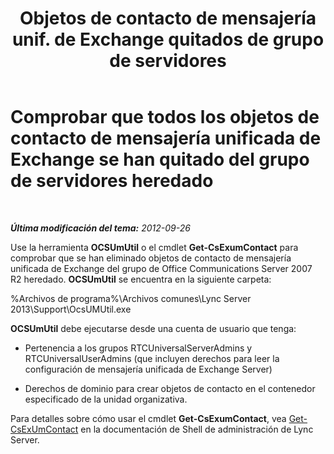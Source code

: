 ﻿---
title: "Objetos de contacto de mensajería unif. de Exchange quitados de grupo de servidores"
TOCTitle: "Vérif. de la suppr. des objets de contact de mess. Un. Exchange du pool hérité"
ms:assetid: 5a813169-0ed7-4f84-a242-ed2cd4ea5c43
ms:mtpsurl: https://technet.microsoft.com/es-es/library/JJ688068(v=OCS.15)
ms:contentKeyID: 49889198
ms.date: 01/07/2017
mtps_version: v=OCS.15
ms.translationtype: HT
---

# Comprobar que todos los objetos de contacto de mensajería unificada de Exchange se han quitado del grupo de servidores heredado

 

_**Última modificación del tema:** 2012-09-26_

Use la herramienta **OCSUmUtil** o el cmdlet **Get-CsExumContact** para comprobar que se han eliminado objetos de contacto de mensajería unificada de Exchange del grupo de Office Communications Server 2007 R2 heredado. **OCSUmUtil** se encuentra en la siguiente carpeta:

%Archivos de programa%\\Archivos comunes\\Lync Server 2013\\Support\\OcsUMUtil.exe

**OCSUmUtil** debe ejecutarse desde una cuenta de usuario que tenga:

  - Pertenencia a los grupos RTCUniversalServerAdmins y RTCUniversalUserAdmins (que incluyen derechos para leer la configuración de mensajería unificada de Exchange Server)

  - Derechos de dominio para crear objetos de contacto en el contenedor especificado de la unidad organizativa.

Para detalles sobre cómo usar el cmdlet **Get-CsExumContact**, vea [Get-CsExUmContact](https://docs.microsoft.com/en-us/powershell/module/skype/Get-CsExUmContact) en la documentación de Shell de administración de Lync Server.


